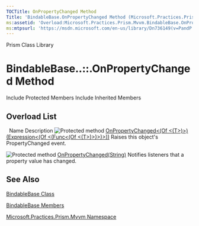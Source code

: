 ```yaml
---
TOCTitle: OnPropertyChanged Method
Title: 'BindableBase.OnPropertyChanged Method (Microsoft.Practices.Prism.Mvvm)'
ms:assetid: 'Overload:Microsoft.Practices.Prism.Mvvm.BindableBase.OnPropertyChanged'
ms:mtpsurl: 'https://msdn.microsoft.com/en-us/library/Dn736149(v=PandP.50)'
---
```


Prism Class Library

BindableBase..::.OnPropertyChanged Method
=========================================

Include Protected Members
Include Inherited Members

Overload List
-------------

<span id="overloadMembersTableToggle"></span>
 
Name
Description
![](https://msdn.microsoft.com/en-us/Dn736149.protmethod(en-us,PandP.50).gif "Protected method")
[OnPropertyChanged&lt;(Of &lt;(T&gt;)&gt;)(Expression&lt;(Of &lt;(Func&lt;(Of &lt;(T&gt;)&gt;)&gt;)&gt;))](https://msdn.microsoft.com/m:microsoft.practices.prism.mvvm.bindablebase.onpropertychanged%60%601(system.linq.expressions.expression%7bsystem.func%7b%60%600%7d%7d))
Raises this object's PropertyChanged event.

![](https://msdn.microsoft.com/en-us/Dn736149.protmethod(en-us,PandP.50).gif "Protected method")
[OnPropertyChanged(String)](https://msdn.microsoft.com/m:microsoft.practices.prism.mvvm.bindablebase.onpropertychanged(system.string))
Notifies listeners that a property value has changed.

See Also
--------

<span id="seeAlsoToggle"></span>
[BindableBase Class](https://msdn.microsoft.com/t:microsoft.practices.prism.mvvm.bindablebase)

[BindableBase Members](https://msdn.microsoft.com/allmembers.t:microsoft.practices.prism.mvvm.bindablebase)

[Microsoft.Practices.Prism.Mvvm Namespace](https://msdn.microsoft.com/n:microsoft.practices.prism.mvvm)
